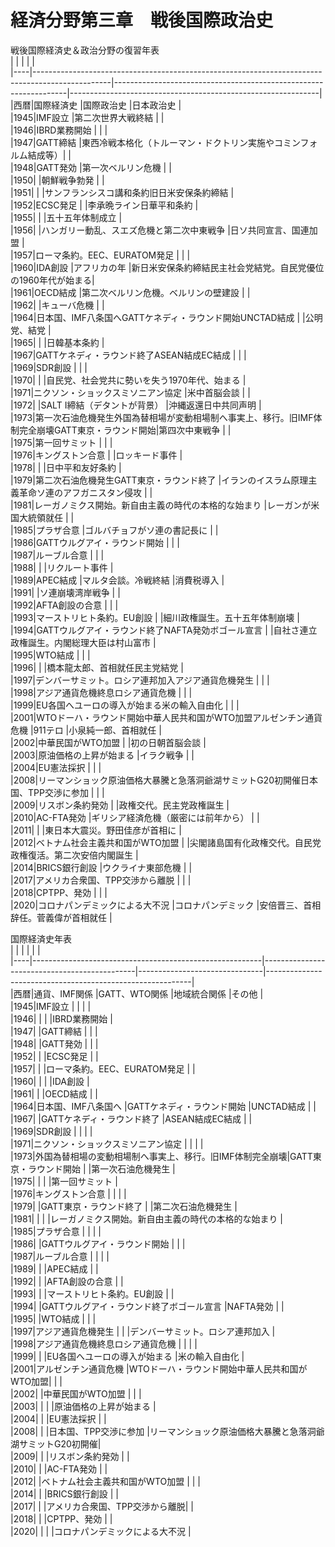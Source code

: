 # 経済分野第三章　戦後国際政治史

戦後国際経済史＆政治分野の復習年表  
|    |                                                                                                 |                                                                  |                                                              |  
|----|-------------------------------------------------------------------------------------------------|------------------------------------------------------------------|--------------------------------------------------------------|  
|西暦|国際経済史                                                                                       |国際政治史                                                        |日本政治史                                                    |  
|1945|IMF設立                                                                                          |第二次世界大戦終結                                                |                                                              |  
|1946|IBRD業務開始                                                                                     |                                                                  |                                                              |  
|1947|GATT締結                                                                                         |東西冷戦本格化（トルーマン・ドクトリン実施やコミンフォルム結成等）|                                                              |  
|1948|GATT発効                                                                                         |第一次ベルリン危機                                                |                                                              |  
|1950|                                                                                                 |朝鮮戦争勃発                                                      |                                                              |  
|1951|                                                                                                 |                                                                  |サンフランシスコ講和条約旧日米安保条約締結                    |  
|1952|ECSC発足                                                                                         |                                                                  |李承晩ライン日華平和条約                                      |  
|1955|                                                                                                 |                                                                  |五十五年体制成立                                              |  
|1956|                                                                                                 |ハンガリー動乱、スエズ危機と第二次中東戦争                        |日ソ共同宣言、国連加盟                                        |  
|1957|ローマ条約。EEC、EURATOM発足                                                                     |                                                                  |                                                              |  
|1960|IDA創設                                                                                          |アフリカの年                                                      |新日米安保条約締結民主社会党結党。自民党優位の1960年代が始まる|  
|1961|OECD結成                                                                                         |第二次ベルリン危機。ベルリンの壁建設                              |                                                              |  
|1962|                                                                                                 |キューバ危機                                                      |                                                              |  
|1964|日本国、IMF八条国へGATTケネディ・ラウンド開始UNCTAD結成                                          |                                                                  |公明党、結党                                                  |  
|1965|                                                                                                 |                                                                  |日韓基本条約                                                  |  
|1967|GATTケネディ・ラウンド終了ASEAN結成EC結成                                                        |                                                                  |                                                              |  
|1969|SDR創設                                                                                          |                                                                  |                                                              |  
|1970|                                                                                                 |                                                                  |自民党、社会党共に勢いを失う1970年代、始まる                  |  
|1971|ニクソン・ショックスミソニアン協定                                                               |米中首脳会談                                                      |                                                              |  
|1972|                                                                                                 |SALT I締結（デタントが背景）                                      |沖縄返還日中共同声明                                          |  
|1973|第一次石油危機発生外国為替相場が変動相場制へ事実上、移行。旧IMF体制完全崩壊GATT東京・ラウンド開始|第四次中東戦争                                                    |                                                              |  
|1975|第一回サミット                                                                                   |                                                                  |                                                              |  
|1976|キングストン合意                                                                                 |                                                                  |ロッキード事件                                                |  
|1978|                                                                                                 |                                                                  |日中平和友好条約                                              |  
|1979|第二次石油危機発生GATT東京・ラウンド終了                                                         |イランのイスラム原理主義革命ソ連のアフガニスタン侵攻              |                                                              |  
|1981|レーガノミクス開始。新自由主義の時代の本格的な始まり                                             |レーガンが米国大統領就任                                          |                                                              |  
|1985|プラザ合意                                                                                       |ゴルバチョフがソ連の書記長に                                      |                                                              |  
|1986|GATTウルグアイ・ラウンド開始                                                                     |                                                                  |                                                              |  
|1987|ルーブル合意                                                                                     |                                                                  |                                                              |  
|1988|                                                                                                 |                                                                  |リクルート事件                                                |  
|1989|APEC結成                                                                                         |マルタ会談。冷戦終結                                              |消費税導入                                                    |  
|1991|                                                                                                 |ソ連崩壊湾岸戦争                                                  |                                                              |  
|1992|AFTA創設の合意                                                                                   |                                                                  |                                                              |  
|1993|マーストリヒト条約。EU創設                                                                       |                                                                  |細川政権誕生。五十五年体制崩壊                                |  
|1994|GATTウルグアイ・ラウンド終了NAFTA発効ボゴール宣言                                                |                                                                  |自社さ連立政権誕生。内閣総理大臣は村山富市                    |  
|1995|WTO結成                                                                                          |                                                                  |                                                              |  
|1996|                                                                                                 |                                                                  |橋本龍太郎、首相就任民主党結党                                |  
|1997|デンバーサミット。ロシア連邦加入アジア通貨危機発生                                               |                                                                  |                                                              |  
|1998|アジア通貨危機終息ロシア通貨危機                                                                 |                                                                  |                                                              |  
|1999|EU各国へユーロの導入が始まる米の輸入自由化                                                       |                                                                  |                                                              |  
|2001|WTOドーハ・ラウンド開始中華人民共和国がWTO加盟アルゼンチン通貨危機                               |911テロ                                                           |小泉純一郎、首相就任                                          |  
|2002|中華民国がWTO加盟                                                                                |                                                                  |初の日朝首脳会談                                              |  
|2003|原油価格の上昇が始まる                                                                           |イラク戦争                                                        |                                                              |  
|2004|EU憲法採択                                                                                       |                                                                  |                                                              |  
|2008|リーマンショック原油価格大暴騰と急落洞爺湖サミットG20初開催日本国、TPP交渉に参加                 |                                                                  |                                                              |  
|2009|リスボン条約発効                                                                                 |                                                                  |政権交代。民主党政権誕生                                      |  
|2010|AC-FTA発効                                                                                       |ギリシア経済危機（厳密には前年から）                              |                                                              |  
|2011|                                                                                                 |                                                                  |東日本大震災。野田佳彦が首相に                                |  
|2012|ベトナム社会主義共和国がWTO加盟                                                                  |                                                                  |尖閣諸島国有化政権交代。自民党政権復活。第二次安倍内閣誕生    |  
|2014|BRICS銀行創設                                                                                    |ウクライナ東部危機                                                |                                                              |  
|2017|アメリカ合衆国、TPP交渉から離脱                                                                  |                                                                  |                                                              |  
|2018|CPTPP、発効                                                                                      |                                                                  |                                                              |  
|2020|コロナパンデミックによる大不況                                                                   |コロナパンデミック                                                |安倍晋三、首相辞任。菅義偉が首相就任                          |  
  
  
  
  
国際経済史年表  
|    |                                                         |                                              |                               |                                                           |  
|----|---------------------------------------------------------|----------------------------------------------|-------------------------------|-----------------------------------------------------------|  
|西暦|通貨、IMF関係                                            |GATT、WTO関係                                 |地域統合関係                   |その他                                                     |  
|1945|IMF設立                                                  |                                              |                               |                                                           |  
|1946|                                                         |                                              |                               |IBRD業務開始                                               |  
|1947|                                                         |GATT締結                                      |                               |                                                           |  
|1948|                                                         |GATT発効                                      |                               |                                                           |  
|1952|                                                         |                                              |ECSC発足                       |                                                           |  
|1957|                                                         |                                              |ローマ条約。EEC、EURATOM発足   |                                                           |  
|1960|                                                         |                                              |                               |IDA創設                                                    |  
|1961|                                                         |                                              |OECD結成                       |                                                           |  
|1964|日本国、IMF八条国へ                                      |GATTケネディ・ラウンド開始                    |UNCTAD結成                     |                                                           |  
|1967|                                                         |GATTケネディ・ラウンド終了                    |ASEAN結成EC結成                |                                                           |  
|1969|SDR創設                                                  |                                              |                               |                                                           |  
|1971|ニクソン・ショックスミソニアン協定                       |                                              |                               |                                                           |  
|1973|外国為替相場の変動相場制へ事実上、移行。旧IMF体制完全崩壊|GATT東京・ラウンド開始                        |                               |第一次石油危機発生                                         |  
|1975|                                                         |                                              |                               |第一回サミット                                             |  
|1976|キングストン合意                                         |                                              |                               |                                                           |  
|1979|                                                         |GATT東京・ラウンド終了                        |                               |第二次石油危機発生                                         |  
|1981|                                                         |                                              |                               |レーガノミクス開始。新自由主義の時代の本格的な始まり       |  
|1985|プラザ合意                                               |                                              |                               |                                                           |  
|1986|                                                         |GATTウルグアイ・ラウンド開始                  |                               |                                                           |  
|1987|ルーブル合意                                             |                                              |                               |                                                           |  
|1989|                                                         |                                              |APEC結成                       |                                                           |  
|1992|                                                         |                                              |AFTA創設の合意                 |                                                           |  
|1993|                                                         |                                              |マーストリヒト条約。EU創設     |                                                           |  
|1994|                                                         |GATTウルグアイ・ラウンド終了ボゴール宣言      |NAFTA発効                      |                                                           |  
|1995|                                                         |WTO結成                                       |                               |                                                           |  
|1997|アジア通貨危機発生                                       |                                              |                               |デンバーサミット。ロシア連邦加入                           |  
|1998|アジア通貨危機終息ロシア通貨危機                         |                                              |                               |                                                           |  
|1999|                                                         |                                              |EU各国へユーロの導入が始まる   |米の輸入自由化                                             |  
|2001|アルゼンチン通貨危機                                     |WTOドーハ・ラウンド開始中華人民共和国がWTO加盟|                               |                                                           |  
|2002|                                                         |中華民国がWTO加盟                             |                               |                                                           |  
|2003|                                                         |                                              |                               |原油価格の上昇が始まる                                     |  
|2004|                                                         |                                              |EU憲法採択                     |                                                           |  
|2008|                                                         |                                              |日本国、TPP交渉に参加          |リーマンショック原油価格大暴騰と急落洞爺湖サミットG20初開催|  
|2009|                                                         |                                              |リスボン条約発効               |                                                           |  
|2010|                                                         |                                              |AC-FTA発効                     |                                                           |  
|2012|                                                         |ベトナム社会主義共和国がWTO加盟               |                               |                                                           |  
|2014|                                                         |                                              |BRICS銀行創設                  |                                                           |  
|2017|                                                         |                                              |アメリカ合衆国、TPP交渉から離脱|                                                           |  
|2018|                                                         |                                              |CPTPP、発効                    |                                                           |  
|2020|                                                         |                                              |                               |コロナパンデミックによる大不況                             |  
  